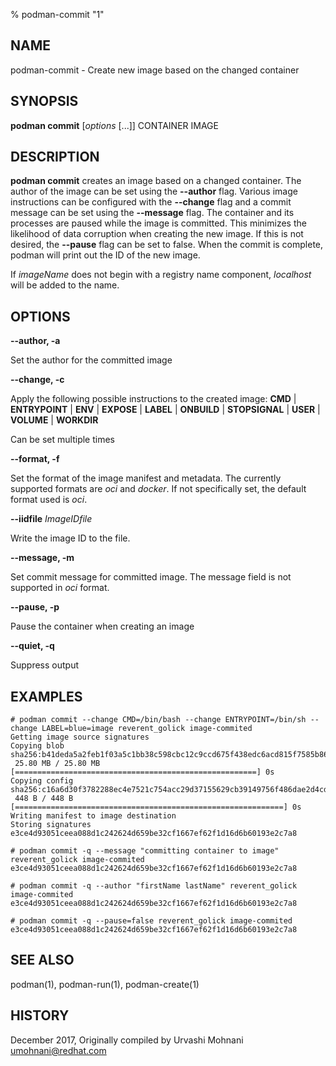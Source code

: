 % podman-commit "1"

## NAME
podman\-commit - Create new image based on the changed container

## SYNOPSIS
**podman commit** [*options* [...]] CONTAINER IMAGE

## DESCRIPTION
**podman commit** creates an image based on a changed container. The author of the
image can be set using the **--author** flag. Various image instructions can be
configured with the **--change** flag and a commit message can be set using the
**--message** flag. The container and its processes are paused while the image is
committed. This minimizes the likelihood of data corruption when creating the new
image. If this is not desired, the **--pause** flag can be set to false. When the commit
is complete, podman will print out the ID of the new image.

If *imageName* does not begin with a registry name component, *localhost* will be added to the name.

## OPTIONS

**--author, -a**

Set the author for the committed image

**--change, -c**

Apply the following possible instructions to the created image:
**CMD** | **ENTRYPOINT** | **ENV** | **EXPOSE** | **LABEL** | **ONBUILD** | **STOPSIGNAL** | **USER** | **VOLUME** | **WORKDIR**

Can be set multiple times

**--format, -f**

Set the format of the image manifest and metadata.  The currently supported formats are _oci_ and _docker_.  If
not specifically set, the default format used is _oci_.

**--iidfile** *ImageIDfile*

Write the image ID to the file.

**--message, -m**

Set commit message for committed image.  The message field is not supported in _oci_ format.

**--pause, -p**

Pause the container when creating an image

**--quiet, -q**

Suppress output

## EXAMPLES

```
# podman commit --change CMD=/bin/bash --change ENTRYPOINT=/bin/sh --change LABEL=blue=image reverent_golick image-commited
Getting image source signatures
Copying blob sha256:b41deda5a2feb1f03a5c1bb38c598cbc12c9ccd675f438edc6acd815f7585b86
 25.80 MB / 25.80 MB [======================================================] 0s
Copying config sha256:c16a6d30f3782288ec4e7521c754acc29d37155629cb39149756f486dae2d4cd
 448 B / 448 B [============================================================] 0s
Writing manifest to image destination
Storing signatures
e3ce4d93051ceea088d1c242624d659be32cf1667ef62f1d16d6b60193e2c7a8
```

```
# podman commit -q --message "committing container to image" reverent_golick image-commited
e3ce4d93051ceea088d1c242624d659be32cf1667ef62f1d16d6b60193e2c7a8
```

```
# podman commit -q --author "firstName lastName" reverent_golick image-commited
e3ce4d93051ceea088d1c242624d659be32cf1667ef62f1d16d6b60193e2c7a8
```

```
# podman commit -q --pause=false reverent_golick image-commited
e3ce4d93051ceea088d1c242624d659be32cf1667ef62f1d16d6b60193e2c7a8
```

## SEE ALSO
podman(1), podman-run(1), podman-create(1)

## HISTORY
December 2017, Originally compiled by Urvashi Mohnani <umohnani@redhat.com>
